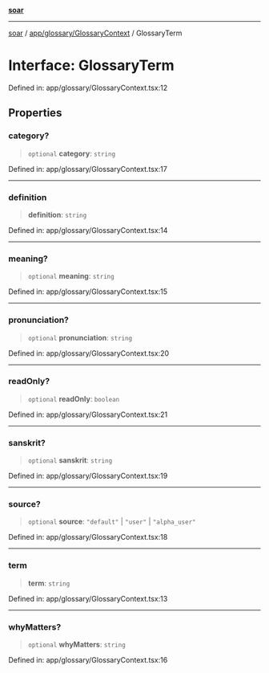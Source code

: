 [**soar**](../../../../README.md)

***

[soar](../../../../modules.md) / [app/glossary/GlossaryContext](../README.md) / GlossaryTerm

# Interface: GlossaryTerm

Defined in: app/glossary/GlossaryContext.tsx:12

## Properties

### category?

> `optional` **category**: `string`

Defined in: app/glossary/GlossaryContext.tsx:17

***

### definition

> **definition**: `string`

Defined in: app/glossary/GlossaryContext.tsx:14

***

### meaning?

> `optional` **meaning**: `string`

Defined in: app/glossary/GlossaryContext.tsx:15

***

### pronunciation?

> `optional` **pronunciation**: `string`

Defined in: app/glossary/GlossaryContext.tsx:20

***

### readOnly?

> `optional` **readOnly**: `boolean`

Defined in: app/glossary/GlossaryContext.tsx:21

***

### sanskrit?

> `optional` **sanskrit**: `string`

Defined in: app/glossary/GlossaryContext.tsx:19

***

### source?

> `optional` **source**: `"default"` \| `"user"` \| `"alpha_user"`

Defined in: app/glossary/GlossaryContext.tsx:18

***

### term

> **term**: `string`

Defined in: app/glossary/GlossaryContext.tsx:13

***

### whyMatters?

> `optional` **whyMatters**: `string`

Defined in: app/glossary/GlossaryContext.tsx:16
